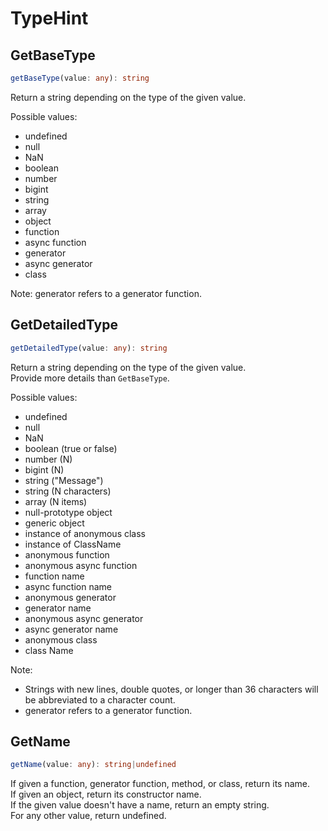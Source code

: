 # TypeHint

## GetBaseType

```ts
getBaseType(value: any): string
```

Return a string depending on the type of the given value.

Possible values:

- undefined
- null
- NaN
- boolean
- number
- bigint
- string
- array
- object
- function
- async function
- generator
- async generator
- class

Note: generator refers to a generator function.

## GetDetailedType

```ts
getDetailedType(value: any): string
```

Return a string depending on the type of the given value.<br />
Provide more details than `GetBaseType`.

Possible values:

- undefined
- null
- NaN
- boolean (true or false)
- number (N)
- bigint (N)
- string ("Message")
- string (N characters)
- array (N items)
- null-prototype object
- generic object
- instance of anonymous class
- instance of ClassName
- anonymous function
- anonymous async function
- function name
- async function name
- anonymous generator
- generator name
- anonymous async generator
- async generator name
- anonymous class
- class Name

Note:
- Strings with new lines, double quotes, or longer than 36 characters will be abbreviated to a character count.
- generator refers to a generator function.

## GetName

```ts
getName(value: any): string|undefined
```

If given a function, generator function, method, or class, return its name.<br />
If given an object, return its constructor name.<br />
If the given value doesn't have a name, return an empty string.<br />
For any other value, return undefined.
